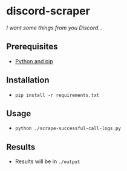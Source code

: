 # discord-scraper

_I want some things from you Discord..._

## Prerequisites

- [Python and pip](https://www.python.org/downloads/)

## Installation

- `pip install -r requirements.txt`

## Usage

- `python ./scrape-successful-call-logs.py`

## Results

- Results will be in `./output`
